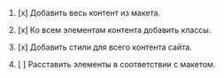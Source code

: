 1. [x] Добавить весь контент из макета.

2. [x] Ко всем элементам контента добавить классы.

3. [x] Добавить стили для всего контента сайта.

4. [ ] Расставить элементы в соответствии с макетом.
